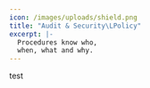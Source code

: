 ```yaml
---
icon: /images/uploads/shield.png
title: "Audit & Security\LPolicy"
excerpt: |-
  Procedures know who,
  when, what and why.
---
```

test
